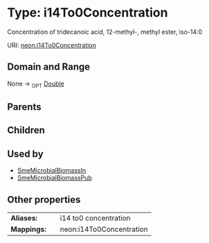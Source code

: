 
# Type: i14To0Concentration


Concentration of tridecanoic acid, 12-methyl-, methyl ester, iso-14:0

URI: [neon:i14To0Concentration](https://data.neonscience.org/i14To0Concentration)


## Domain and Range

None ->  <sub>OPT</sub> [Double](types/Double.md)

## Parents


## Children


## Used by

 * [SmeMicrobialBiomassIn](SmeMicrobialBiomassIn.md)
 * [SmeMicrobialBiomassPub](SmeMicrobialBiomassPub.md)

## Other properties

|  |  |  |
| --- | --- | --- |
| **Aliases:** | | i14 to0 concentration |
| **Mappings:** | | neon:i14To0Concentration |

